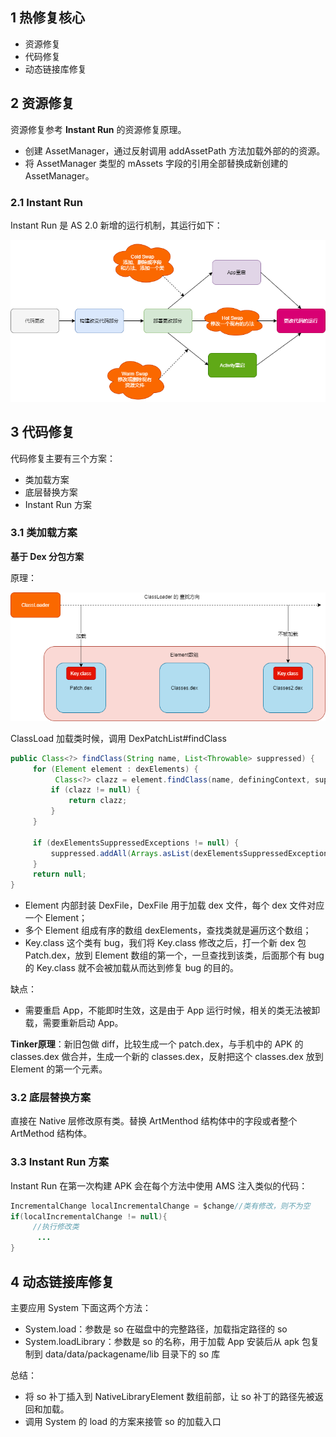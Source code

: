 ## 1 热修复核心

* 资源修复
* 代码修复
* 动态链接库修复

## 2 资源修复

资源修复参考 **Instant Run** 的资源修复原理。

* 创建 AssetManager，通过反射调用 addAssetPath 方法加载外部的的资源。
* 将 AssetManager 类型的 mAssets 字段的引用全部替换成新创建的 AssetManager。

### 2.1 Instant Run

Instant Run 是 AS 2.0 新增的运行机制，其运行如下：

![](../asset/Instantrun.png)



## 3 代码修复

代码修复主要有三个方案：

* 类加载方案
* 底层替换方案
* Instant Run 方案

### 3.1 类加载方案

**基于 Dex 分包方案**

原理：

![](../asset/类加载修复.png)

ClassLoad 加载类时候，调用 DexPatchList#findClass

```java
public Class<?> findClass(String name, List<Throwable> suppressed) {
     for (Element element : dexElements) {
          Class<?> clazz = element.findClass(name, definingContext, suppressed);//查找类
         if (clazz != null) {
             return clazz;
         }
     }

     if (dexElementsSuppressedExceptions != null) {
         suppressed.addAll(Arrays.asList(dexElementsSuppressedExceptions));
     }
     return null;
}
```

* Element 内部封装 DexFile，DexFile 用于加载 dex 文件，每个 dex 文件对应一个 Element；
* 多个 Element 组成有序的数组 dexElements，查找类就是遍历这个数组；
* Key.class 这个类有 bug，我们将 Key.class 修改之后，打一个新 dex 包 Patch.dex，放到 Element 数组的第一个，一旦查找到该类，后面那个有 bug 的 Key.class 就不会被加载从而达到修复 bug 的目的。

缺点：

* 需要重启 App，不能即时生效，这是由于 App 运行时候，相关的类无法被卸载，需要重新启动 App。

**Tinker原理**：新旧包做 diff，比较生成一个 patch.dex，与手机中的 APK 的 classes.dex 做合并，生成一个新的 classes.dex，反射把这个 classes.dex 放到 Element 的第一个元素。 

### 3.2 底层替换方案

直接在 Native 层修改原有类。替换 ArtMenthod 结构体中的字段或者整个 ArtMethod 结构体。

### 3.3 Instant Run 方案

Instant Run 在第一次构建 APK 会在每个方法中使用 AMS 注入类似的代码：

```java
IncrementalChange localIncrementalChange = $change//类有修改，则不为空
if(localIncrementalChange != null){
     //执行修改类
      ...
}

```

## 4 动态链接库修复

主要应用 System 下面这两个方法：

* System.load：参数是 so 在磁盘中的完整路径，加载指定路径的 so
* System.loadLibrary：参数是 so 的名称，用于加载 App 安装后从 apk 包复制到 data/data/packagename/lib 目录下的 so 库

总结：

* 将 so 补丁插入到 NativeLibraryElement 数组前部，让 so 补丁的路径先被返回和加载。
* 调用 System 的 load 的方案来接管 so 的加载入口